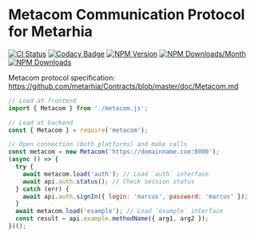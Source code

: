 # Metacom Communication Protocol for Metarhia

[![CI Status](https://github.com/metarhia/metacom/workflows/Testing%20CI/badge.svg)](https://github.com/metarhia/metacom/actions?query=workflow%3A%22Testing+CI%22+branch%3Amaster)
[![Codacy Badge](https://api.codacy.com/project/badge/Grade/80885bfdb4bd411da51f31a7593c1f65)](https://www.codacy.com/app/metarhia/metacom)
[![NPM Version](https://badge.fury.io/js/metacom.svg)](https://badge.fury.io/js/metacom)
[![NPM Downloads/Month](https://img.shields.io/npm/dm/metacom.svg)](https://www.npmjs.com/package/metacom)
[![NPM Downloads](https://img.shields.io/npm/dt/metacom.svg)](https://www.npmjs.com/package/metacom)

Metacom protocol specification:
https://github.com/metarhia/Contracts/blob/master/doc/Metacom.md

```js
// Load at frontend
import { Metacom } from './metacom.js';

// Load at backend
const { Metacom } = require('metacom');

// Open connection (both platforms) and make calls
const metacom = new Metacom('https://domainname.com:8000');
(async () => {
  try {
    await metacom.load('auth'); // Load `auth` interface
    await api.auth.status(); // Check session status
  } catch (err) {
    await api.auth.signIn({ login: 'marcus', password: 'marcus' });
  }
  await metacom.load('example'); // Load `example` interface
  const result = api.example.methodName({ arg1, arg2 });
})();
```
